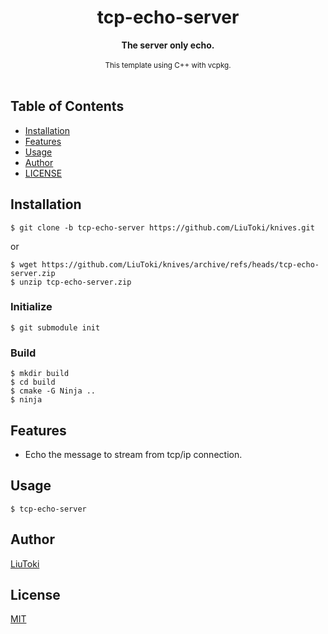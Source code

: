 <h1 align="center">tcp-echo-server</h1>

<div align="center">
    <strong>The server only echo.</strong>
</div>

<br/>

<div align="center">
    <sub>
        This template using C++ with vcpkg.
    </sub>
</div>

<br/>

## Table of Contents
- [Installation](#installation)
- [Features](#features)
- [Usage](#usage)
- [Author](#author)
- [LICENSE](#license)

## Installation
    $ git clone -b tcp-echo-server https://github.com/LiuToki/knives.git

or

    $ wget https://github.com/LiuToki/knives/archive/refs/heads/tcp-echo-server.zip
    $ unzip tcp-echo-server.zip

### Initialize
```
$ git submodule init
```

### Build
```
$ mkdir build
$ cd build
$ cmake -G Ninja ..
$ ninja
```

## Features
- Echo the message to stream from tcp/ip connection.

## Usage
```
$ tcp-echo-server
```

## Author
[LiuToki](https://github.com/LiuToki)

## License
[MIT](./LICENCE)